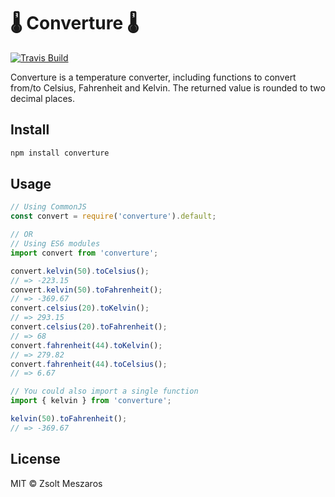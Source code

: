 # 🌡 Converture 🌡

[![Travis Build](https://img.shields.io/travis/zsoltime/converture.svg?style=flat-square)](https://travis-ci.org/zsoltime/converture)

Converture is a temperature converter, including functions to convert from/to Celsius, Fahrenheit and Kelvin. The returned value is rounded to two decimal places.

## Install

```bash
npm install converture
```

## Usage

```javascript
// Using CommonJS
const convert = require('converture').default;

// OR
// Using ES6 modules
import convert from 'converture';

convert.kelvin(50).toCelsius();
// => -223.15
convert.kelvin(50).toFahrenheit();
// => -369.67
convert.celsius(20).toKelvin();
// => 293.15
convert.celsius(20).toFahrenheit();
// => 68
convert.fahrenheit(44).toKelvin();
// => 279.82
convert.fahrenheit(44).toCelsius();
// => 6.67

// You could also import a single function
import { kelvin } from 'converture';

kelvin(50).toFahrenheit();
// => -369.67
```

## License

MIT © Zsolt Meszaros
